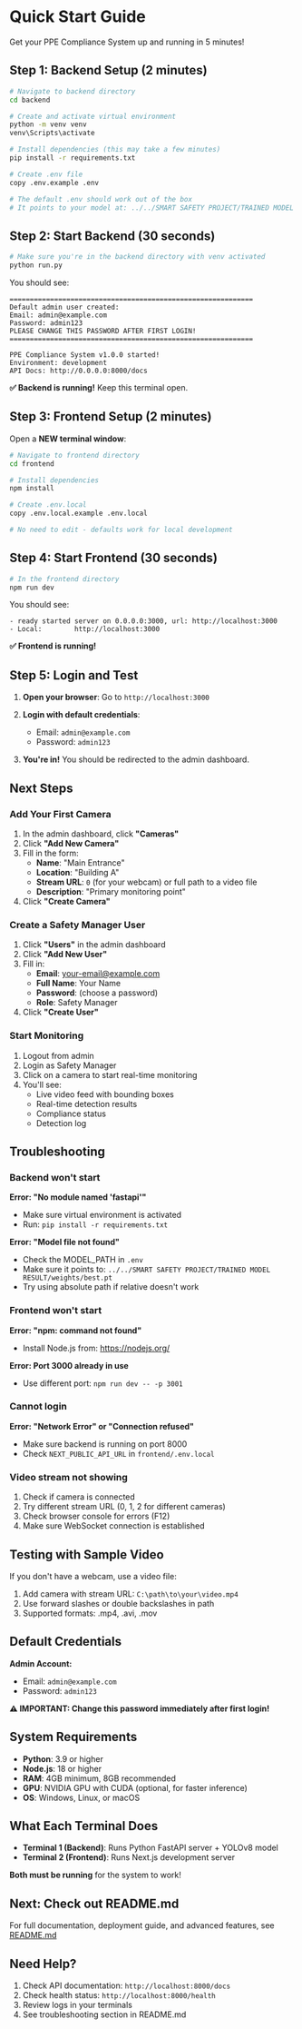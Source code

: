 # Quick Start Guide

Get your PPE Compliance System up and running in 5 minutes!

## Step 1: Backend Setup (2 minutes)

```bash
# Navigate to backend directory
cd backend

# Create and activate virtual environment
python -m venv venv
venv\Scripts\activate

# Install dependencies (this may take a few minutes)
pip install -r requirements.txt

# Create .env file
copy .env.example .env

# The default .env should work out of the box
# It points to your model at: ../../SMART SAFETY PROJECT/TRAINED MODEL RESULT/weights/best.pt
```

## Step 2: Start Backend (30 seconds)

```bash
# Make sure you're in the backend directory with venv activated
python run.py
```

You should see:
```
============================================================
Default admin user created:
Email: admin@example.com
Password: admin123
PLEASE CHANGE THIS PASSWORD AFTER FIRST LOGIN!
============================================================

PPE Compliance System v1.0.0 started!
Environment: development
API Docs: http://0.0.0.0:8000/docs
```

**✅ Backend is running!** Keep this terminal open.

## Step 3: Frontend Setup (2 minutes)

Open a **NEW terminal window**:

```bash
# Navigate to frontend directory
cd frontend

# Install dependencies
npm install

# Create .env.local
copy .env.local.example .env.local

# No need to edit - defaults work for local development
```

## Step 4: Start Frontend (30 seconds)

```bash
# In the frontend directory
npm run dev
```

You should see:
```
- ready started server on 0.0.0.0:3000, url: http://localhost:3000
- Local:        http://localhost:3000
```

**✅ Frontend is running!**

## Step 5: Login and Test

1. **Open your browser**: Go to `http://localhost:3000`

2. **Login with default credentials**:
   - Email: `admin@example.com`
   - Password: `admin123`

3. **You're in!** You should be redirected to the admin dashboard.

## Next Steps

### Add Your First Camera

1. In the admin dashboard, click **"Cameras"**
2. Click **"Add New Camera"**
3. Fill in the form:
   - **Name**: "Main Entrance"
   - **Location**: "Building A"
   - **Stream URL**: `0` (for your webcam) or full path to a video file
   - **Description**: "Primary monitoring point"
4. Click **"Create Camera"**

### Create a Safety Manager User

1. Click **"Users"** in the admin dashboard
2. Click **"Add New User"**
3. Fill in:
   - **Email**: your-email@example.com
   - **Full Name**: Your Name
   - **Password**: (choose a password)
   - **Role**: Safety Manager
4. Click **"Create User"**

### Start Monitoring

1. Logout from admin
2. Login as Safety Manager
3. Click on a camera to start real-time monitoring
4. You'll see:
   - Live video feed with bounding boxes
   - Real-time detection results
   - Compliance status
   - Detection log

## Troubleshooting

### Backend won't start

**Error: "No module named 'fastapi'"**
- Make sure virtual environment is activated
- Run: `pip install -r requirements.txt`

**Error: "Model file not found"**
- Check the MODEL_PATH in `.env`
- Make sure it points to: `../../SMART SAFETY PROJECT/TRAINED MODEL RESULT/weights/best.pt`
- Try using absolute path if relative doesn't work

### Frontend won't start

**Error: "npm: command not found"**
- Install Node.js from: https://nodejs.org/

**Error: Port 3000 already in use**
- Use different port: `npm run dev -- -p 3001`

### Cannot login

**Error: "Network Error" or "Connection refused"**
- Make sure backend is running on port 8000
- Check `NEXT_PUBLIC_API_URL` in `frontend/.env.local`

### Video stream not showing

1. Check if camera is connected
2. Try different stream URL (0, 1, 2 for different cameras)
3. Check browser console for errors (F12)
4. Make sure WebSocket connection is established

## Testing with Sample Video

If you don't have a webcam, use a video file:

1. Add camera with stream URL: `C:\path\to\your\video.mp4`
2. Use forward slashes or double backslashes in path
3. Supported formats: .mp4, .avi, .mov

## Default Credentials

**Admin Account:**
- Email: `admin@example.com`
- Password: `admin123`

**⚠️ IMPORTANT: Change this password immediately after first login!**

## System Requirements

- **Python**: 3.9 or higher
- **Node.js**: 18 or higher
- **RAM**: 4GB minimum, 8GB recommended
- **GPU**: NVIDIA GPU with CUDA (optional, for faster inference)
- **OS**: Windows, Linux, or macOS

## What Each Terminal Does

- **Terminal 1 (Backend)**: Runs Python FastAPI server + YOLOv8 model
- **Terminal 2 (Frontend)**: Runs Next.js development server

**Both must be running** for the system to work!

## Next: Check out README.md

For full documentation, deployment guide, and advanced features, see [README.md](README.md)

## Need Help?

1. Check API documentation: `http://localhost:8000/docs`
2. Check health status: `http://localhost:8000/health`
3. Review logs in your terminals
4. See troubleshooting section in README.md
